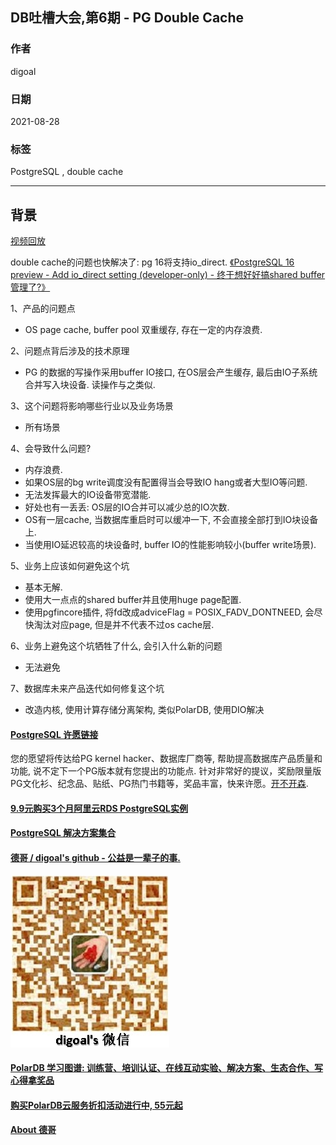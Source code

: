 ## DB吐槽大会,第6期 - PG Double Cache  
                  
### 作者                  
digoal                  
                  
### 日期                  
2021-08-28                  
                  
### 标签                  
PostgreSQL , double cache                 
        
----        
          
## 背景              
[视频回放](https://www.bilibili.com/video/BV17q4y1U7P7/)     
  
double cache的问题也快解决了: pg 16将支持io_direct. [《PostgreSQL 16 preview - Add io_direct setting (developer-only) - 终于想好好搞shared buffer管理了?》](../202304/20230410_04.md)  
      
1、产品的问题点      
- OS page cache, buffer pool 双重缓存, 存在一定的内存浪费.    
      
2、问题点背后涉及的技术原理    
- PG 的数据的写操作采用buffer IO接口, 在OS层会产生缓存, 最后由IO子系统合并写入块设备. 读操作与之类似.   
      
3、这个问题将影响哪些行业以及业务场景    
- 所有场景   
     
4、会导致什么问题?    
- 内存浪费.   
- 如果OS层的bg write调度没有配置得当会导致IO hang或者大型IO等问题.   
- 无法发挥最大的IO设备带宽潜能.   
- 好处也有一丢丢: OS层的IO合并可以减少总的IO次数.   
- OS有一层cache, 当数据库重启时可以缓冲一下, 不会直接全部打到IO块设备上.   
- 当使用IO延迟较高的块设备时, buffer IO的性能影响较小(buffer write场景).   
          
5、业务上应该如何避免这个坑   
- 基本无解.   
- 使用大一点点的shared buffer并且使用huge page配置.   
- 使用pgfincore插件, 将fd改成adviceFlag = POSIX_FADV_DONTNEED, 会尽快淘汰对应page, 但是并不代表不过os cache层.   
          
6、业务上避免这个坑牺牲了什么, 会引入什么新的问题    
- 无法避免  
            
7、数据库未来产品迭代如何修复这个坑    
- 改造内核, 使用计算存储分离架构, 类似PolarDB, 使用DIO解决   
  
     
  
#### [PostgreSQL 许愿链接](https://github.com/digoal/blog/issues/76 "269ac3d1c492e938c0191101c7238216")
您的愿望将传达给PG kernel hacker、数据库厂商等, 帮助提高数据库产品质量和功能, 说不定下一个PG版本就有您提出的功能点. 针对非常好的提议，奖励限量版PG文化衫、纪念品、贴纸、PG热门书籍等，奖品丰富，快来许愿。[开不开森](https://github.com/digoal/blog/issues/76 "269ac3d1c492e938c0191101c7238216").  
  
  
#### [9.9元购买3个月阿里云RDS PostgreSQL实例](https://www.aliyun.com/database/postgresqlactivity "57258f76c37864c6e6d23383d05714ea")
  
  
#### [PostgreSQL 解决方案集合](https://yq.aliyun.com/topic/118 "40cff096e9ed7122c512b35d8561d9c8")
  
  
#### [德哥 / digoal's github - 公益是一辈子的事.](https://github.com/digoal/blog/blob/master/README.md "22709685feb7cab07d30f30387f0a9ae")
  
  
![digoal's wechat](../pic/digoal_weixin.jpg "f7ad92eeba24523fd47a6e1a0e691b59")
  
  
#### [PolarDB 学习图谱: 训练营、培训认证、在线互动实验、解决方案、生态合作、写心得拿奖品](https://www.aliyun.com/database/openpolardb/activity "8642f60e04ed0c814bf9cb9677976bd4")
  
  
#### [购买PolarDB云服务折扣活动进行中, 55元起](https://www.aliyun.com/activity/new/polardb-yunparter?userCode=bsb3t4al "e0495c413bedacabb75ff1e880be465a")
  
  
#### [About 德哥](https://github.com/digoal/blog/blob/master/me/readme.md "a37735981e7704886ffd590565582dd0")
  
